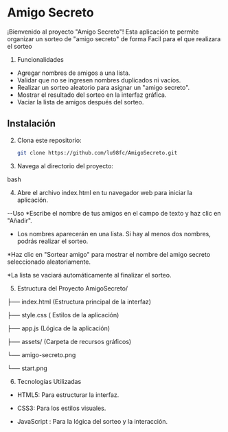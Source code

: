 # Amigo Secreto

¡Bienvenido al proyecto "Amigo Secreto"! Esta aplicación te permite organizar un sorteo de "amigo secreto" de forma Facil para el que realizara el sorteo

1. Funcionalidades

- Agregar nombres de amigos a una lista.
- Validar que no se ingresen nombres duplicados ni vacíos.
- Realizar un sorteo aleatorio para asignar un "amigo secreto".
- Mostrar el resultado del sorteo en la interfaz gráfica.
- Vaciar la lista de amigos después del sorteo.

## Instalación

2. Clona este repositorio:
   ```bash
   git clone https://github.com/lu98fc/AmigoSecreto.git

3. Navega al directorio del proyecto:

bash

4. Abre el archivo index.html en tu navegador web para iniciar la aplicación.

--Uso
*Escribe el nombre de tus amigos en el campo de texto y haz clic en "Añadir".

* Los nombres aparecerán en una lista. Si hay al menos dos nombres, podrás realizar el sorteo.

*Haz clic en "Sortear amigo" para mostrar el nombre del amigo secreto seleccionado aleatoriamente.

*La lista se vaciará automáticamente al finalizar el sorteo.

5. Estructura del Proyecto
AmigoSecreto/

├── index.html       (Estructura principal de la interfaz) 

├── style.css        ( Estilos de la aplicación)

├── app.js           (Lógica de la aplicación)

├── assets/          (Carpeta de recursos gráficos)
          
   └── amigo-secreto.png 
   
   └── start.png 
  
6. Tecnologías Utilizadas

* HTML5: Para estructurar la interfaz.

* CSS3: Para los estilos visuales.

* JavaScript : Para la lógica del sorteo y la interacción.
